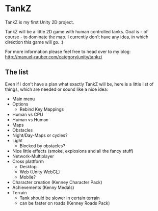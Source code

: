 # TankZ

TankZ is my first Unity 2D project. 

TankZ will be a little 2D game with human controlled tanks. Goal is - of course - to dominate the map. I currently don't have any idea, in which direction this game will go. :) 

For more information please feel free to head over to my blog: http://manuel-rauber.com/category/unity/tankz/

## The list

Even if I don't have a plan what exactly TankZ will be, here is a little list of things, which are needed or sound like a nice idea:

* Main menu
* Options
	* Rebind Key Mappings
* Human vs CPU
* Human vs Human
* Maps
* Obstacles
* Night/Day-Maps or cycles?
* Light
	* Blocked by obstacles?
* Nice little effects (smoke, explosions and all the fancy stuff)
* Network-Multiplayer
* Cross plattform
	* Desktop
	* Web (Unity WebGL)
	* Mobile? 
* Character creation (Kenney Character Pack)
* Achievements (Kenny Medals)
* Terrain
	* Tank should be slower in certain terrain
	* can be faster on roads (Kenney Roads Pack)
